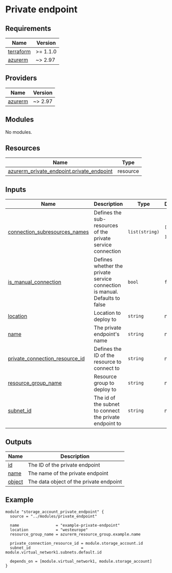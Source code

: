 <!-- BEGIN_TF_DOCS -->
# Private endpoint

## Requirements

| Name | Version |
|------|---------|
| <a name="requirement_terraform"></a> [terraform](#requirement\_terraform) | >= 1.1.0 |
| <a name="requirement_azurerm"></a> [azurerm](#requirement\_azurerm) | ~> 2.97 |

## Providers

| Name | Version |
|------|---------|
| <a name="provider_azurerm"></a> [azurerm](#provider\_azurerm) | ~> 2.97 |

## Modules

No modules.

## Resources

| Name | Type |
|------|------|
| [azurerm_private_endpoint.private_endpoint](https://registry.terraform.io/providers/hashicorp/azurerm/latest/docs/resources/private_endpoint) | resource |

## Inputs

| Name | Description | Type | Default | Required |
|------|-------------|------|---------|:--------:|
| <a name="input_connection_subresources_names"></a> [connection\_subresources\_names](#input\_connection\_subresources\_names) | Defines the sub-resources of the private service connection | `list(string)` | <pre>[<br>  "blob"<br>]</pre> | no |
| <a name="input_is_manual_connection"></a> [is\_manual\_connection](#input\_is\_manual\_connection) | Defines whether the private service connection is manual. Defaults to false | `bool` | `false` | no |
| <a name="input_location"></a> [location](#input\_location) | Location to deploy to | `string` | n/a | yes |
| <a name="input_name"></a> [name](#input\_name) | The private endpoint's name | `string` | n/a | yes |
| <a name="input_private_connection_resource_id"></a> [private\_connection\_resource\_id](#input\_private\_connection\_resource\_id) | Defines the ID of the resource to connect to | `string` | n/a | yes |
| <a name="input_resource_group_name"></a> [resource\_group\_name](#input\_resource\_group\_name) | Resource group to deploy to | `string` | n/a | yes |
| <a name="input_subnet_id"></a> [subnet\_id](#input\_subnet\_id) | The id of the subnet to connect the private endpoint to | `string` | n/a | yes |

## Outputs

| Name | Description |
|------|-------------|
| <a name="output_id"></a> [id](#output\_id) | The ID of the private endpoint |
| <a name="output_name"></a> [name](#output\_name) | The name of the private endpoint |
| <a name="output_object"></a> [object](#output\_object) | The data object of the private endpoint |

## Example

```hcl
module "storage_account_private_endpoint" {
  source = "../modules/private_endpoint"

  name                = "example-private-endpoint"
  location            = "westeurope"
  resource_group_name = azurerm_resource_group.example.name

  private_connection_resource_id = module.storage_account.id
  subnet_id                      = module.virtual_network1.subnets.default.id

  depends_on = [module.virtual_network1, module.storage_account]
}
```
<!-- END_TF_DOCS -->